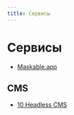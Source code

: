 ```yaml
---
title: Сервисы
---
```


# Сервисы

- [Maskable​.app](https://maskable.app/)

## CMS
- [10 Headless CMS](https://bejamas.io/blog/headless-cms/#netlify)